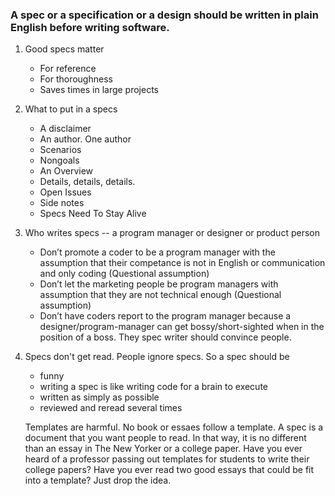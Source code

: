 ### A spec or a specification or a design should be written in plain English before writing software. 

1. Good specs matter
    - For reference 
    - For thoroughness
    - Saves times in large projects

2. What to put in a specs

    - A disclaimer
    - An author. One author
    - Scenarios
    - Nongoals
    - An Overview
    - Details, details, details.
    - Open Issues
    - Side notes
    - Specs Need To Stay Alive

3. Who writes specs -- a program manager or designer or product person

   - Don’t promote a coder to be a program manager with the assumption that their competance is not in English or communication and only coding (Questional assumption)
   - Don’t let the marketing people be program managers with assumption that they are not technical enough (Questional assumption)
   - Don’t have coders report to the program manager because a designer/program-manager can get bossy/short-sighted when in the position of a boss. They spec writer should convince people.

4. Specs don't get read. People ignore specs. So a spec should be 
   - funny
   - writing a spec is like writing code for a brain to execute
   - written as simply as possible
   - reviewed and reread several times

   Templates are harmful. No book or essaes follow a template. A spec is a document that you want people to read. In that way, it is no different than an essay in The New Yorker or a college paper. Have you ever heard of a professor passing out templates for students to write their college papers? Have you ever read two good essays that could be fit into a template? Just drop the idea.
